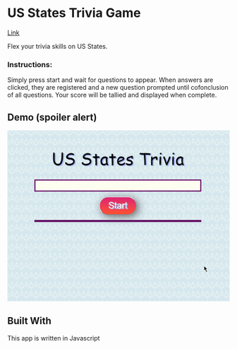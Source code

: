 # US States Trivia Game


[Link](https://codenode21.github.io/TriviaGame/)

Flex your trivia skills on US States. 


### Instructions:
 Simply press start and wait for questions to appear. When answers are clicked, they are registered and a new question prompted until cofonclusion of all questions.
 Your score will be tallied and displayed when complete. 

## Demo (spoiler alert)
![Trivia Game](TriviaGIF.gif)

## Built With
This app is written in Javascript
